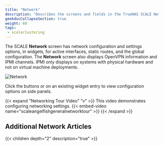 ```yaml
---
title: "Network"
description: "Describes the screens and fields in the TrueNAS SCALE Network section."
geekdocCollapseSection: true
weight: 60
tags:
 - scaleclustering
---
```



The SCALE **Network** screen has network configuration and settings options, in widgets, for active interfaces, static routes, and the global configuration. 
The **Network** screen also displays OpenVPN information and IPMI channels. IPMI only displays on systems with physical hardware and not on virtual machine deployments.

![Network](/images/SCALE/23.10/Network.png "SCALE Network Page")

Click the buttons or on an existing widget entry to view configuration options on side panels.

{{< expand "Networking Tour Video" "v" >}}
This video demonstrates configuring networking settings.
{{< embed-video name="scaleangelfishgeneralnetworktour" >}}
{{< /expand >}}

## Additional Network Articles

{{< children depth="2" description="true" >}}
